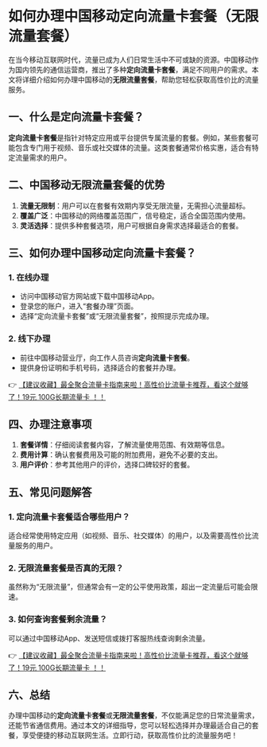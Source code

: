 # 如何办理中国移动定向流量卡套餐（无限流量套餐）

在当今移动互联网时代，流量已成为人们日常生活中不可或缺的资源。中国移动作为国内领先的通信运营商，推出了多种**定向流量卡套餐**，满足不同用户的需求。本文将详细介绍如何办理中国移动的**无限流量套餐**，帮助您轻松获取高性价比的流量服务。

## 一、什么是定向流量卡套餐？

**定向流量卡套餐**是指针对特定应用或平台提供专属流量的套餐。例如，某些套餐可能包含专门用于视频、音乐或社交媒体的流量。这类套餐通常价格实惠，适合有特定流量需求的用户。

## 二、中国移动无限流量套餐的优势

1. **流量无限制**：用户可以在套餐有效期内享受无限流量，无需担心流量超标。
2. **覆盖广泛**：中国移动的网络覆盖范围广，信号稳定，适合全国范围内使用。
3. **灵活选择**：提供多种套餐选项，用户可根据自身需求选择最适合的套餐。

## 三、如何办理中国移动定向流量卡套餐？

### 1. 在线办理
- 访问中国移动官方网站或下载中国移动App。
- 登录您的账户，进入“套餐办理”页面。
- 选择“定向流量卡套餐”或“无限流量套餐”，按照提示完成办理。

### 2. 线下办理
- 前往中国移动营业厅，向工作人员咨询**定向流量卡套餐**。
- 提供身份证明和手机号码，选择适合的套餐并办理。

👉 [【建议收藏】最全聚合流量卡指南来啦！高性价比流量卡推荐，看这个就够了！19元 100G长期流量卡 ！！](https://bit.ly/Liuliangka)

## 四、办理注意事项

1. **套餐详情**：仔细阅读套餐内容，了解流量使用范围、有效期等信息。
2. **费用计算**：确认套餐费用及可能的附加费用，避免不必要的支出。
3. **用户评价**：参考其他用户的评价，选择口碑较好的套餐。

## 五、常见问题解答

### 1. 定向流量卡套餐适合哪些用户？
适合经常使用特定应用（如视频、音乐、社交媒体）的用户，以及需要高性价比流量服务的用户。

### 2. 无限流量套餐是否真的无限？
虽然称为“无限流量”，但通常会有一定的公平使用政策，超出一定流量后可能会限速。

### 3. 如何查询套餐剩余流量？
可以通过中国移动App、发送短信或拨打客服热线查询剩余流量。

👉 [【建议收藏】最全聚合流量卡指南来啦！高性价比流量卡推荐，看这个就够了！19元 100G长期流量卡 ！！](https://bit.ly/Liuliangka)

## 六、总结

办理中国移动的**定向流量卡套餐**或**无限流量套餐**，不仅能满足您的日常流量需求，还能节省通信费用。通过本文的详细指导，您可以轻松选择并办理最适合自己的套餐，享受便捷的移动互联网生活。立即行动，获取高性价比的流量服务吧！